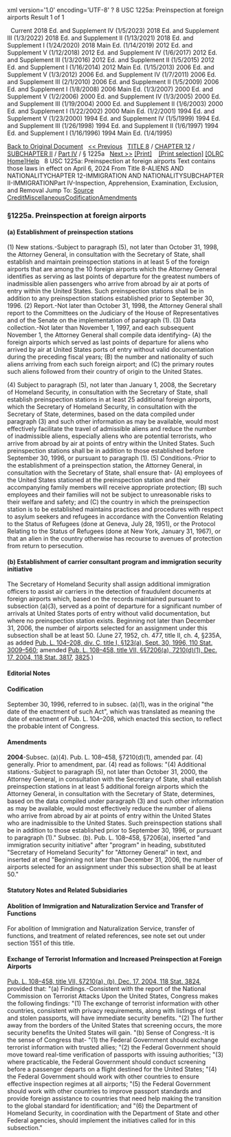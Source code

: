 xml version='1.0' encoding='UTF-8' ?
8 USC 1225a: Preinspection at foreign airports
 Result 1 of 1
 
  
  Current
2018 Ed. and Supplement IV (1/5/2023)
2018 Ed. and Supplement III (1/3/2022)
2018 Ed. and Supplement II (1/13/2021)
2018 Ed. and Supplement I (1/24/2020)
2018 Main Ed. (1/14/2019)
2012 Ed. and Supplement V (1/12/2018)
2012 Ed. and Supplement IV (1/6/2017)
2012 Ed. and Supplement III (1/3/2016)
2012 Ed. and Supplement II (1/5/2015)
2012 Ed. and Supplement I (1/16/2014)
2012 Main Ed. (1/15/2013)
2006 Ed. and Supplement V (1/3/2012)
2006 Ed. and Supplement IV (1/7/2011)
2006 Ed. and Supplement III (2/1/2010)
2006 Ed. and Supplement II (1/5/2009)
2006 Ed. and Supplement I (1/8/2008)
2006 Main Ed. (1/3/2007)
2000 Ed. and Supplement V (1/2/2006)
2000 Ed. and Supplement IV (1/3/2005)
2000 Ed. and Supplement III (1/19/2004)
2000 Ed. and Supplement II (1/6/2003)
2000 Ed. and Supplement I (1/22/2002)
2000 Main Ed. (1/2/2001)
1994 Ed. and Supplement V (1/23/2000)
1994 Ed. and Supplement IV (1/5/1999)
1994 Ed. and Supplement III (1/26/1998)
1994 Ed. and Supplement II (1/6/1997)
1994 Ed. and Supplement I (1/16/1996)
1994 Main Ed. (1/4/1995)
  
 
  
[Back to Original Document](/view.xhtml;jsessionid=A4A647BF9CCC99BBBAAB5CB4FC91F7EE)
 
[<< Previous](#)
  
 [TITLE 8](/view.xhtml;jsessionid=A4A647BF9CCC99BBBAAB5CB4FC91F7EE?req=granuleid%3AUSC-prelim-title8&saved=%7CZ3JhbnVsZWlkOlVTQy1wcmVsaW0tdGl0bGU4LXNlY3Rpb24xMjI1YQ%3D%3D%7C%7C%7C0%7Cfalse%7Cprelim&edition=prelim) / [CHAPTER 12](/view.xhtml;jsessionid=A4A647BF9CCC99BBBAAB5CB4FC91F7EE?req=granuleid%3AUSC-prelim-title8-chapter12&saved=%7CZ3JhbnVsZWlkOlVTQy1wcmVsaW0tdGl0bGU4LXNlY3Rpb24xMjI1YQ%3D%3D%7C%7C%7C0%7Cfalse%7Cprelim&edition=prelim) / [SUBCHAPTER II](/view.xhtml;jsessionid=A4A647BF9CCC99BBBAAB5CB4FC91F7EE?req=granuleid%3AUSC-prelim-title8-chapter12-subchapter2&saved=%7CZ3JhbnVsZWlkOlVTQy1wcmVsaW0tdGl0bGU4LXNlY3Rpb24xMjI1YQ%3D%3D%7C%7C%7C0%7Cfalse%7Cprelim&edition=prelim) / [Part IV](/view.xhtml;jsessionid=A4A647BF9CCC99BBBAAB5CB4FC91F7EE?req=granuleid%3AUSC-prelim-title8-chapter12-subchapter2-part4&saved=%7CZ3JhbnVsZWlkOlVTQy1wcmVsaW0tdGl0bGU4LXNlY3Rpb24xMjI1YQ%3D%3D%7C%7C%7C0%7Cfalse%7Cprelim&edition=prelim) / § 1225a
  
 [Next >>](#)
[[Print]](#)
   
 [[Print selection]](#)
[[OLRC Home]](/browse.xhtml;jsessionid=A4A647BF9CCC99BBBAAB5CB4FC91F7EE)[Help](/navHelp.xhtml;jsessionid=A4A647BF9CCC99BBBAAB5CB4FC91F7EE)
 
8 USC 1225a: Preinspection at foreign airports
Text contains those laws in effect on April 6, 2024
From Title 8-ALIENS AND NATIONALITYCHAPTER 12-IMMIGRATION AND NATIONALITYSUBCHAPTER II-IMMIGRATIONPart IV-Inspection, Apprehension, Examination, Exclusion, and Removal
Jump To: [Source Credit](#sourcecredit)[Miscellaneous](#miscellaneous-note)[Codification](#codification-note)[Amendments](#amendment-note)
### §1225a. Preinspection at foreign airports
#### (a) Establishment of preinspection stations
(1) New stations.-Subject to paragraph (5), not later than October 31, 1998, the Attorney General, in consultation with the Secretary of State, shall establish and maintain preinspection stations in at least 5 of the foreign airports that are among the 10 foreign airports which the Attorney General identifies as serving as last points of departure for the greatest numbers of inadmissible alien passengers who arrive from abroad by air at ports of entry within the United States. Such preinspection stations shall be in addition to any preinspection stations established prior to September 30, 1996.
(2) Report.-Not later than October 31, 1998, the Attorney General shall report to the Committees on the Judiciary of the House of Representatives and of the Senate on the implementation of paragraph (1).
(3) Data collection.-Not later than November 1, 1997, and each subsequent November 1, the Attorney General shall compile data identifying-
(A) the foreign airports which served as last points of departure for aliens who arrived by air at United States ports of entry without valid documentation during the preceding fiscal years;
(B) the number and nationality of such aliens arriving from each such foreign airport; and
(C) the primary routes such aliens followed from their country of origin to the United States.
  
(4) Subject to paragraph (5), not later than January 1, 2008, the Secretary of Homeland Security, in consultation with the Secretary of State, shall establish preinspection stations in at least 25 additional foreign airports, which the Secretary of Homeland Security, in consultation with the Secretary of State, determines, based on the data compiled under paragraph (3) and such other information as may be available, would most effectively facilitate the travel of admissible aliens and reduce the number of inadmissible aliens, especially aliens who are potential terrorists, who arrive from abroad by air at points of entry within the United States. Such preinspection stations shall be in addition to those established before September 30, 1996, or pursuant to paragraph (1).
(5) Conditions.-Prior to the establishment of a preinspection station, the Attorney General, in consultation with the Secretary of State, shall ensure that-
(A) employees of the United States stationed at the preinspection station and their accompanying family members will receive appropriate protection;
(B) such employees and their families will not be subject to unreasonable risks to their welfare and safety; and
(C) the country in which the preinspection station is to be established maintains practices and procedures with respect to asylum seekers and refugees in accordance with the Convention Relating to the Status of Refugees (done at Geneva, July 28, 1951), or the Protocol Relating to the Status of Refugees (done at New York, January 31, 1967), or that an alien in the country otherwise has recourse to avenues of protection from return to persecution.
#### (b) Establishment of carrier consultant program and immigration security initiative
The Secretary of Homeland Security shall assign additional immigration officers to assist air carriers in the detection of fraudulent documents at foreign airports which, based on the records maintained pursuant to subsection (a)(3), served as a point of departure for a significant number of arrivals at United States ports of entry without valid documentation, but where no preinspection station exists. Beginning not later than December 31, 2006, the number of airports selected for an assignment under this subsection shall be at least 50.
(June 27, 1952, ch. 477, title II, ch. 4, §235A, as added [Pub. L. 104–208, div. C, title I, §123(a), Sept. 30, 1996, 110 Stat. 3009–560](/statviewer.htm?volume=110&page=3009-560); amended [Pub. L. 108–458, title VII, §§7206(a), 7210(d)(1), Dec. 17, 2004, 118 Stat. 3817](/statviewer.htm?volume=118&page=3817), [3825](/statviewer.htm?volume=118&page=3825).)
  
#### **Editorial Notes**
#### Codification
September 30, 1996, referred to in subsec. (a)(1), was in the original "the date of the enactment of such Act", which was translated as meaning the date of enactment of Pub. L. 104–208, which enacted this section, to reflect the probable intent of Congress.
#### Amendments
**2004**-Subsec. (a)(4). Pub. L. 108–458, §7210(d)(1), amended par. (4) generally. Prior to amendment, par. (4) read as follows: "(4) Additional stations.-Subject to paragraph (5), not later than October 31, 2000, the Attorney General, in consultation with the Secretary of State, shall establish preinspection stations in at least 5 additional foreign airports which the Attorney General, in consultation with the Secretary of State, determines, based on the data compiled under paragraph (3) and such other information as may be available, would most effectively reduce the number of aliens who arrive from abroad by air at points of entry within the United States who are inadmissible to the United States. Such preinspection stations shall be in addition to those established prior to September 30, 1996, or pursuant to paragraph (1)."
Subsec. (b). Pub. L. 108–458, §7206(a), inserted "and immigration security initiative" after "program" in heading, substituted "Secretary of Homeland Security" for "Attorney General" in text, and inserted at end "Beginning not later than December 31, 2006, the number of airports selected for an assignment under this subsection shall be at least 50."
  
#### **Statutory Notes and Related Subsidiaries**
#### Abolition of Immigration and Naturalization Service and Transfer of Functions
For abolition of Immigration and Naturalization Service, transfer of functions, and treatment of related references, see note set out under section 1551 of this title.
#### Exchange of Terrorist Information and Increased Preinspection at Foreign Airports
[Pub. L. 108–458, title VII, §7210(a), (b), Dec. 17, 2004, 118 Stat. 3824](/statviewer.htm?volume=118&page=3824), provided that:
"(a) Findings.-Consistent with the report of the National Commission on Terrorist Attacks Upon the United States, Congress makes the following findings:
"(1) The exchange of terrorist information with other countries, consistent with privacy requirements, along with listings of lost and stolen passports, will have immediate security benefits.
"(2) The further away from the borders of the United States that screening occurs, the more security benefits the United States will gain.
"(b) Sense of Congress.-It is the sense of Congress that-
"(1) the Federal Government should exchange terrorist information with trusted allies;
"(2) the Federal Government should move toward real-time verification of passports with issuing authorities;
"(3) where practicable, the Federal Government should conduct screening before a passenger departs on a flight destined for the United States;
"(4) the Federal Government should work with other countries to ensure effective inspection regimes at all airports;
"(5) the Federal Government should work with other countries to improve passport standards and provide foreign assistance to countries that need help making the transition to the global standard for identification; and
"(6) the Department of Homeland Security, in coordination with the Department of State and other Federal agencies, should implement the initiatives called for in this subsection."
